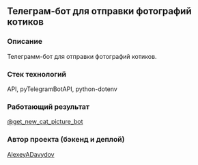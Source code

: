 ## Телеграм-бот для отправки фотографий котиков 

### Описание

Телеграмм-бот для отправки фотографий котиков. 

### Стек технологий

API, pyTelegramBotAPI, python-dotenv

### Работающий результат

[@get_new_cat_picture_bot](https://t.me/get_new_cat_picture_bot)

### Автор проекта (бэкенд и деплой)

[AlexeyADavydov](https://github.com/AlexeyADavydov/)
